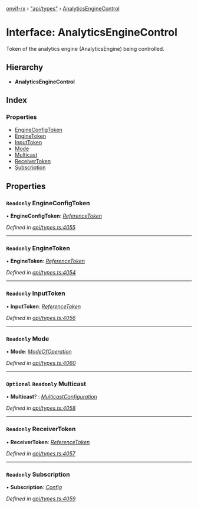 [onvif-rx](../README.md) › ["api/types"](../modules/_api_types_.md) › [AnalyticsEngineControl](_api_types_.analyticsenginecontrol.md)

# Interface: AnalyticsEngineControl

Token of the analytics engine (AnalyticsEngine) being controlled.

## Hierarchy

* **AnalyticsEngineControl**

## Index

### Properties

* [EngineConfigToken](_api_types_.analyticsenginecontrol.md#readonly-engineconfigtoken)
* [EngineToken](_api_types_.analyticsenginecontrol.md#readonly-enginetoken)
* [InputToken](_api_types_.analyticsenginecontrol.md#readonly-inputtoken)
* [Mode](_api_types_.analyticsenginecontrol.md#readonly-mode)
* [Multicast](_api_types_.analyticsenginecontrol.md#optional-readonly-multicast)
* [ReceiverToken](_api_types_.analyticsenginecontrol.md#readonly-receivertoken)
* [Subscription](_api_types_.analyticsenginecontrol.md#readonly-subscription)

## Properties

### `Readonly` EngineConfigToken

• **EngineConfigToken**: *[ReferenceToken](../modules/_api_types_.md#referencetoken)*

*Defined in [api/types.ts:4055](https://github.com/patrickmichalina/onvif-rx/blob/3e9b152/src/api/types.ts#L4055)*

___

### `Readonly` EngineToken

• **EngineToken**: *[ReferenceToken](../modules/_api_types_.md#referencetoken)*

*Defined in [api/types.ts:4054](https://github.com/patrickmichalina/onvif-rx/blob/3e9b152/src/api/types.ts#L4054)*

___

### `Readonly` InputToken

• **InputToken**: *[ReferenceToken](../modules/_api_types_.md#referencetoken)*

*Defined in [api/types.ts:4056](https://github.com/patrickmichalina/onvif-rx/blob/3e9b152/src/api/types.ts#L4056)*

___

### `Readonly` Mode

• **Mode**: *[ModeOfOperation](../enums/_api_types_.modeofoperation.md)*

*Defined in [api/types.ts:4060](https://github.com/patrickmichalina/onvif-rx/blob/3e9b152/src/api/types.ts#L4060)*

___

### `Optional` `Readonly` Multicast

• **Multicast**? : *[MulticastConfiguration](_api_types_.multicastconfiguration.md)*

*Defined in [api/types.ts:4058](https://github.com/patrickmichalina/onvif-rx/blob/3e9b152/src/api/types.ts#L4058)*

___

### `Readonly` ReceiverToken

• **ReceiverToken**: *[ReferenceToken](../modules/_api_types_.md#referencetoken)*

*Defined in [api/types.ts:4057](https://github.com/patrickmichalina/onvif-rx/blob/3e9b152/src/api/types.ts#L4057)*

___

### `Readonly` Subscription

• **Subscription**: *[Config](_api_types_.config.md)*

*Defined in [api/types.ts:4059](https://github.com/patrickmichalina/onvif-rx/blob/3e9b152/src/api/types.ts#L4059)*
